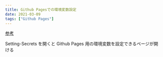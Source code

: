 ```yaml
---
title: Github Pagesでの環境変数設定
date: 2021-03-09
tags: ["Github Pages"]
---
```


[参考](https://stackoverflow.com/questions/53648652/how-to-use-environment-variables-in-github-page)

Setting-Secrets を開くと Github Pages 用の環境変数を設定できるページが開ける
